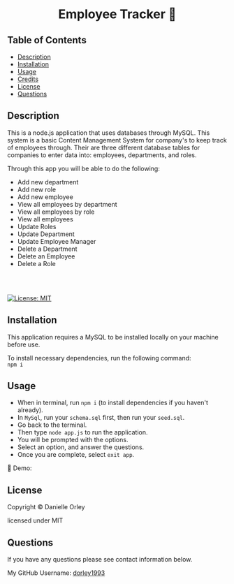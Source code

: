 <h1 align="center"> Employee Tracker 👋</h1> 
 
## Table of Contents

* [Description](#Description)
* [Installation](#Installation)
* [Usage](#Usage)
* [Credits](#Credits)
* [License](#License)
* [Questions](#Questions)

## Description 

This is a node.js application that uses databases through MySQL. This system is a basic Content Management System for company's to keep track of employees through. Their are three different database tables for companies to enter data into: employees, departments, and roles. 

Through this app you will be able to do the following:
- Add new department
- Add new role
- Add new employee
- View all employees by department
- View all employees by role
- View all employees
- Update Roles
- Update Department
- Update Employee Manager
- Delete a Department
- Delete an Employee
- Delete a Role
<br>

<br>

[![License: MIT](https://img.shields.io/badge/License-MIT-yellow.svg)](https://opensource.org/licenses/MIT)
    

    
## Installation 

This application requires a MySQL to be installed locally on your machine before use. 

To install necessary dependencies, run the following command: <br>
`
npm i
`


## Usage 

- When in terminal, run `npm i` (to install dependencies if you haven't already).
- In `MySql`, run your `schema.sql` first, then run your `seed.sql`.
- Go back to the terminal.
- Then type `node app.js` to run the application.
- You will be prompted with the options.
- Select an option, and answer the questions.
- Once you are complete, select `exit app`.


🚀 Demo:


## License

Copyright © Danielle Orley 

licensed under MIT

## Questions 

If you have any questions please see contact information below. <br>

My GitHub Username: [dorley1993](http://github.com/dorley1993)